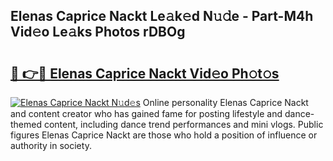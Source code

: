 ## Elenas Caprice Nackt Le𝚊k𝚎d N𝚞𝚍e - Part-M4h Vid𝚎o Le𝚊ks Photos rDBOg

# <h2><a href="http://fb6y9o.evod.top/?m=Elenas+Caprice+Nackt">🔗 👉🔴 Elenas Caprice Nackt Vid𝚎o Ph𝚘t𝚘s</a></h2>

[![Elenas Caprice Nackt N𝚞d𝚎s](https://i.imgur.com/8V9OHl7.gif)](http://fb6y9o.evod.top/?m=Elenas+Caprice+Nackt)
Online personality Elenas Caprice Nackt and content creator who has gained fame for posting lifestyle and dance-themed content, including dance trend performances and mini vlogs. Public figures Elenas Caprice Nackt are those who hold a position of influence or authority in society. 
